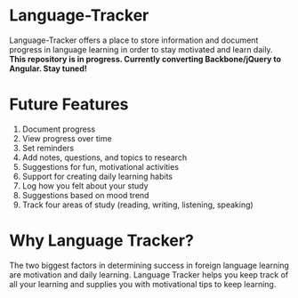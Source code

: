 Language-Tracker
================

Language-Tracker offers a place to store information and document progress in language learning in order to stay motivated and learn daily. **This repository is in progress. Currently converting Backbone/jQuery to Angular. Stay tuned!**

# Future Features #
  1. Document progress
  2. View progress over time
  3. Set reminders
  4. Add notes, questions, and topics to research
  5. Suggestions for fun, motivational activities
  6. Support for creating daily learning habits
  7. Log how you felt about your study
  8. Suggestions based on mood trend
  9. Track four areas of study (reading, writing, listening, speaking)


# Why Language Tracker? #
  The two biggest factors in determining success in foreign language learning are motivation and daily learning. Language Tracker helps you keep track of all your learning and supplies you with motivational tips to keep learning.
  